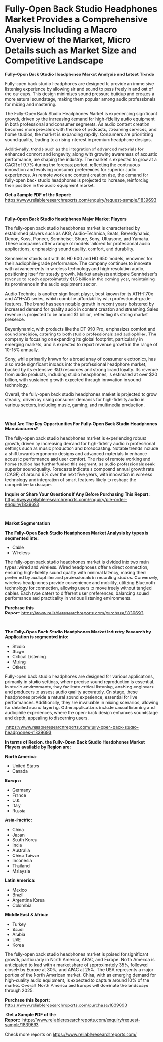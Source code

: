 <p><h1>Fully-Open Back Studio Headphones Market Provides a Comprehensive Analysis Including a Macro Overview of the Market, Micro Details such as Market Size and Competitive Landscape</h1></p><p><strong>Fully-Open Back Studio Headphones Market Analysis and Latest Trends</strong></p>
<p><p>Fully-open back studio headphones are designed to provide an immersive listening experience by allowing air and sound to pass freely in and out of the ear cups. This design minimizes sound pressure buildup and creates a more natural soundstage, making them popular among audio professionals for mixing and mastering. </p><p>The Fully-Open Back Studio Headphones Market is experiencing significant growth, driven by the increasing demand for high-fidelity audio equipment in both professional and consumer segments. As audio content creation becomes more prevalent with the rise of podcasts, streaming services, and home studios, the market is expanding rapidly. Consumers are prioritizing sound quality, leading to a rising interest in premium headphone designs.</p><p>Additionally, trends such as the integration of advanced materials for enhanced comfort and longevity, along with growing awareness of acoustic performance, are shaping the industry. The market is expected to grow at a CAGR of 9.7% during the forecast period, reflecting the continuous innovation and evolving consumer preferences for superior audio experiences. As remote work and content creation rise, the demand for fully-open back studio headphones is projected to increase, reinforcing their position in the audio equipment market.</p></p>
<p><strong>Get a Sample PDF of the Report:&nbsp;</strong> <a href="https://www.reliableresearchreports.com/enquiry/request-sample/1839693?utm_campaign=2098&utm_medium=2&utm_source=Github&utm_content=ia&utm_term=13022025&utm_id=fully-open-back-studio-headphones">https://www.reliableresearchreports.com/enquiry/request-sample/1839693</a></p>
<p>&nbsp;</p>
<p><strong>Fully-Open Back Studio Headphones Major Market Players</strong></p>
<p><p>The fully-open back studio headphones market is characterized by established players such as AKG, Audio-Technica, Beats, Beyerdynamic, Denon, Koss, Pioneer, Sennheiser, Shure, Sony, Ultrasone, and Yamaha. These companies offer a range of models tailored for professional audio applications, emphasizing sound quality, comfort, and durability.</p><p>Sennheiser stands out with its HD 600 and HD 650 models, renowned for their audiophile-grade performance. The company continues to innovate with advancements in wireless technology and high-resolution audio, positioning itself for steady growth. Market analysts anticipate Sennheiser's revenue to reach approximately $1.5 billion in the coming year, maintaining its prominence in the audio equipment sector.</p><p>Audio-Technica is another significant player, best known for its ATH-R70x and ATH-AD series, which combine affordability with professional-grade features. The brand has seen notable growth in recent years, bolstered by increased demand for quality audio in content creation and streaming. Sales revenue is projected to be around $1 billion, reflecting its strong market presence.</p><p>Beyerdynamic, with products like the DT 990 Pro, emphasizes comfort and sound precision, catering to both studio professionals and audiophiles. The company is focusing on expanding its global footprint, particularly in emerging markets, and is expected to report revenue growth in the range of 10-15% annually.</p><p>Sony, while primarily known for a broad array of consumer electronics, has also made significant inroads into the professional headphone market, backed by its extensive R&D resources and strong brand loyalty. Its revenue from audio products, including studio headphones, is estimated at over $20 billion, with sustained growth expected through innovation in sound technology.</p><p>Overall, the fully-open back studio headphones market is projected to grow steadily, driven by rising consumer demands for high-fidelity audio in various sectors, including music, gaming, and multimedia production.</p></p>
<p>&nbsp;</p>
<p><strong>What Are The Key Opportunities For Fully-Open Back Studio Headphones Manufacturers?</strong></p>
<p><p>The fully-open back studio headphones market is experiencing robust growth, driven by increasing demand for high-fidelity audio in professional settings such as music production and broadcasting. Notable trends include a shift towards ergonomic designs and advanced materials to enhance acoustic performance and user comfort. The rise of remote working and home studios has further fueled this segment, as audio professionals seek superior sound quality. Forecasts indicate a compound annual growth rate (CAGR) of around 6% over the next five years, with innovation in wireless technology and integration of smart features likely to reshape the competitive landscape.</p></p>
<p><strong>Inquire or Share Your Questions If Any Before Purchasing This Report:</strong> <a href="https://www.reliableresearchreports.com/enquiry/pre-order-enquiry/1839693?utm_campaign=2098&utm_medium=2&utm_source=Github&utm_content=ia&utm_term=13022025&utm_id=fully-open-back-studio-headphones">https://www.reliableresearchreports.com/enquiry/pre-order-enquiry/1839693</a></p>
<p>&nbsp;</p>
<p><strong>Market Segmentation</strong></p>
<p><strong>The Fully-Open Back Studio Headphones Market Analysis by types is segmented into:</strong></p>
<p><ul><li>Cable</li><li>Wireless</li></ul></p>
<p><p>The fully-open back studio headphones market is divided into two main types: wired and wireless. Wired headphones offer a direct connection, ensuring high-fidelity sound quality with minimal latency, making them preferred by audiophiles and professionals in recording studios. Conversely, wireless headphones provide convenience and mobility, utilizing Bluetooth technology for connection, allowing users to move freely without tangled cables. Each type caters to different user preferences, balancing sound performance and practicality in various listening environments.</p></p>
<p><strong>Purchase this Report:&nbsp;</strong><a href="https://www.reliableresearchreports.com/purchase/1839693?utm_campaign=2098&utm_medium=2&utm_source=Github&utm_content=ia&utm_term=13022025&utm_id=fully-open-back-studio-headphones">https://www.reliableresearchreports.com/purchase/1839693</a></p>
<p>&nbsp;</p>
<p><strong>The Fully-Open Back Studio Headphones Market Industry Research by Application is segmented into:</strong></p>
<p><ul><li>Studio</li><li>Stage</li><li>Critical Listening</li><li>Mixing</li><li>Others</li></ul></p>
<p><p>Fully-open back studio headphones are designed for various applications, primarily in studio settings, where precise sound reproduction is essential. In studio environments, they facilitate critical listening, enabling engineers and producers to assess audio quality accurately. On stage, these headphones provide a natural sound experience, essential for live performances. Additionally, they are invaluable in mixing scenarios, allowing for detailed sound layering. Other applications include casual listening and audiophile experiences, where the open-back design enhances soundstage and depth, appealing to discerning users.</p></p>
<p><a href="https://www.reliableresearchreports.com/fully-open-back-studio-headphones-r1839693?utm_campaign=2098&utm_medium=2&utm_source=Github&utm_content=ia&utm_term=13022025&utm_id=fully-open-back-studio-headphones">&nbsp;https://www.reliableresearchreports.com/fully-open-back-studio-headphones-r1839693</a></p>
<p><strong>In terms of Region, the Fully-Open Back Studio Headphones Market Players available by Region are:</strong></p>
<p>
    <p> <strong> North America: </strong>
        <ul>
            <li>United States</li>
            <li>Canada</li>
        </ul>
        </p> 
    <p> <strong> Europe: </strong>
        <ul>
            <li>Germany</li>
            <li>France</li>
            <li>U.K.</li>
            <li>Italy</li>
            <li>Russia</li>
        </ul>
        </p> 
    <p> <strong> Asia-Pacific: </strong>
        <ul>
            <li>China</li>
            <li>Japan</li>
            <li>South Korea</li>
            <li>India</li>
            <li>Australia</li>
            <li>China Taiwan</li>
            <li>Indonesia</li>
            <li>Thailand</li>
            <li>Malaysia</li>
        </ul>
        </p> 
    <p> <strong> Latin America: </strong>
        <ul>
            <li>Mexico</li>
            <li>Brazil</li>
            <li>Argentina Korea</li>
            <li>Colombia</li>
        </ul>
        </p> 
    <p> <strong> Middle East & Africa: </strong>
        <ul>
            <li>Turkey</li>
            <li>Saudi</li>
            <li>Arabia</li>
            <li>UAE</li>
            <li>Korea</li>
        </ul>
    </p>
    </p>
<p><p>The fully-open back studio headphones market is poised for significant growth, particularly in North America, APAC, and Europe. North America is anticipated to lead with a market share of approximately 35%, followed closely by Europe at 30%, and APAC at 25%. The USA represents a major portion of the North American market. China, with an emerging demand for high-quality audio equipment, is expected to capture around 10% of the market. Overall, North America and Europe will dominate the landscape through 2025.</p></p>
<p><strong>Purchase this Report: </strong><a href="https://www.reliableresearchreports.com/purchase/1839693?utm_campaign=2098&utm_medium=2&utm_source=Github&utm_content=ia&utm_term=13022025&utm_id=fully-open-back-studio-headphones">https://www.reliableresearchreports.com/purchase/1839693</a></p>
<p>&nbsp;<strong>Get a Sample PDF of the Report:&nbsp;&nbsp;</strong><a href="https://www.reliableresearchreports.com/enquiry/request-sample/1839693?utm_campaign=2098&utm_medium=2&utm_source=Github&utm_content=ia&utm_term=13022025&utm_id=fully-open-back-studio-headphones">https://www.reliableresearchreports.com/enquiry/request-sample/1839693</a></p>
<p><strong></strong></p>
<p>Check more reports on <a href="https://www.reliableresearchreports.com/?utm_campaign=2098&utm_medium=2&utm_source=Github&utm_content=ia&utm_term=13022025&utm_id=fully-open-back-studio-headphones">https://www.reliableresearchreports.com/</a></p>